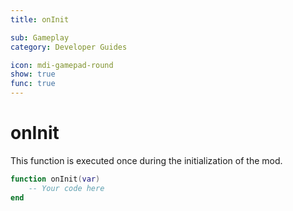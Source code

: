 ```yaml
---
title: onInit

sub: Gameplay
category: Developer Guides

icon: mdi-gamepad-round
show: true
func: true
---
```

# onInit
This function is executed once during the initialization of the mod.

```lua
function onInit(var)
	-- Your code here
end
```